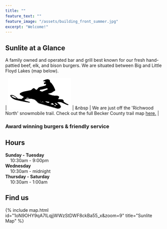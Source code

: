```yaml
---
title: ""
feature_text: ""
feature_image: "/assets/building_front_summer.jpg"
excerpt: "Welcome!"
---
```

## Sunlite at a Glance
A family owned and operated bar and grill best known for our fresh hand-pattied beef, elk, and bison burgers. We are situated between Big and Little Floyd Lakes (map below).

| <img src="\assets\snowmobile.png" style="width: 200px; height: 100px"> | &nbsp | We are just off the 'Richwood North' snowmobile trail. Check out the full Becker County trail map [here.](http://www.co.becker.mn.us/dept/parks_recreation/snowmobile.aspx) |

### Award winning burgers & friendly service




## Hours

**Sunday - Tuesday**   
&nbsp; &nbsp; 10:30am - 9:00pm  
**Wednesday**   
&nbsp; &nbsp; 10:30am - midnight  
**Thursday - Saturday**   
&nbsp; &nbsp; 10:30am - 1:00am  



## Find us

{% include map.html id="1oN9OHY9qA7ILqjjWWzStDWF8ckBa55_x&zoom=9" title="Sunlite Map" %}





<!---
## Sunlite at a Glance

- Boat access from both Big, Middle, and Little Floyd Lakes
- Pool tables & bubble hockey
- some other stuff


## Local Partners!
Here are some of the local businesses we purcahse from.

- Tomatoes, cucumbers, and other produce from [Lakeview Greenhouse](https://www.facebook.com/pages/category/Local-Business/Lakeview-Greenhouses-1733740066719982/)
- Onions from [Gulseth Farms](http://www.lakesareafarmersmarket.com/?post_type=team&p=2802)
- Fresh ground beef from Hoffman's Meat Market.
- Pizza from [Great North Pizza Co.](https://www.greatnorthpizzaco.com/)
-->
